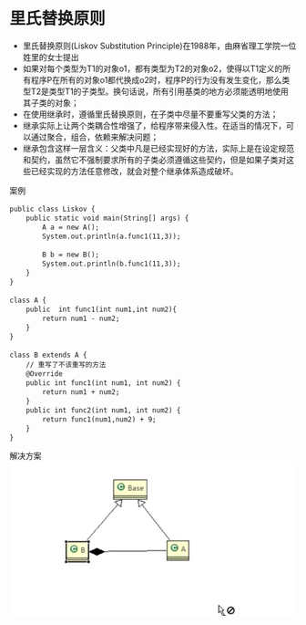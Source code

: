 # 里氏替换原则

- 里氏替换原则(Liskov Substitution Principle)在1988年，由麻省理工学院一位姓里的女士提出
- 如果对每个类型为T1的对象o1，都有类型为T2的对象o2，使得以T1定义的所有程序P在所有的对象o1都代换成o2时，程序P的行为没有发生变化，那么类型T2是类型T1的子类型。换句话说，所有引用基类的地方必须能透明地使用其子类的对象；
- 在使用继承时，遵循里氏替换原则，在子类中尽量不要重写父类的方法；
- 继承实际上让两个类耦合性增强了，给程序带来侵入性。在适当的情况下，可以通过聚合，组合，依赖来解决问题；
- 继承包含这样一层含义：父类中凡是已经实现好的方法，实际上是在设定规范和契约，虽然它不强制要求所有的子类必须遵循这些契约，但是如果子类对这些已经实现的方法任意修改，就会对整个继承体系造成破坏。

案例
```
public class Liskov {
    public static void main(String[] args) {
        A a = new A();
        System.out.println(a.func1(11,3));

        B b = new B();
        System.out.println(b.func1(11,3));
    }
}

class A {
    public  int func1(int num1,int num2){
        return num1 - num2;
    }
}

class B extends A {
    // 重写了不该重写的方法
    @Override
    public int func1(int num1, int num2) {
        return num1 + num2;
    }
    public int func2(int num1, int num2) {
        return func1(num1,num2) + 9;
    }
}

```

解决方案
![](../images/Xnip2020-04-06_00-35-18.png)